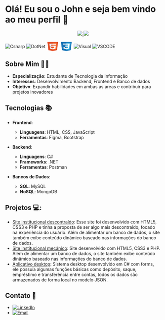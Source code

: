 # Olá! Eu sou o John e seja bem vindo ao meu perfil 🚀

<div align="center">
  <a href="https://github.com/john-nero">
    <img width="48%" src="https://github-readme-stats.vercel.app/api?username=john-nero&show_icons=true&theme=merko&include_all_commits=true&count_private=true"/>
  </a>
  <a href="https://github.com/john-nero">
<img width="48%" src="https://github-readme-stats.vercel.app/api/top-langs/?username=john-nero&theme=merko&layout=compact&langs_count=7"/>
  </a>
</div>

<div style="display: inline-block"><br>
  <img align="center" alt="Csharp" height="30" width="40" src="https://cdn.jsdelivr.net/gh/devicons/devicon/icons/csharp/csharp-original.svg">
  <img align="center" alt="DotNet" height="30" width="40" src="https://cdn.jsdelivr.net/gh/devicons/devicon/icons/dotnetcore/dotnetcore-original.svg">
  <img align="center" alt="HTML" height="30" width="40" src="https://raw.githubusercontent.com/devicons/devicon/master/icons/html5/html5-original.svg">
  <img align="center" alt="CSS" height="30" width="40" src="https://raw.githubusercontent.com/devicons/devicon/master/icons/css3/css3-original.svg">
  <img align="center" alt="Visual" height="30" width="40" src="https://cdn.jsdelivr.net/gh/devicons/devicon/icons/visualstudio/visualstudio-plain.svg">
  <img align="center" alt="VSCODE" height="30" width="40" src="https://cdn.jsdelivr.net/gh/devicons/devicon/icons/vscode/vscode-original.svg">
</div>

## Sobre Mim 🙋‍♂️
- **Especialização**: Estudante de Tecnologia da Informação
- **Interesses**: Desenvolvimento Backend, Frontend e Banco de dados 
- **Objetivo**: Expandir habilidades em ambas as áreas e contribuir para projetos inovadores

## Tecnologias 📚
- **Frontend**:
  - **Linguagens**: HTML, CSS, JavaScript
  - **Ferramentas**: Figma, Bootstrap

- **Backend**:
  - **Linguagens**: C#
  - **Frameworks**: .NET
  - **Ferramentas**: Postman

- **Bancos de Dados**:
  - **SQL**: MySQL
  - **NoSQL**: MongoDB

## Projetos 💻:
- [Site institucional descontraído](https://github.com/John-Nero/Site-PatasEPelos): Esse site foi desenvolvido com HTML5, CSS3 e PHP e tinha a proposta de ser algo mais descontraído, focado na experiência do usuário. Além de alimentar um banco de dados, o site também exibe conteúdo dinâmico baseado nas informações do banco de dados.
- [Site institucional mecânico](https://github.com/John-Nero/ProjetoAulaAula): Site desenvolvido com HTML5, CSS3 e PHP. Além de alimentar um banco de dados, o site também exibe conteúdo dinâmico baseado nas informações do banco de dados.
- [Aplicativo desktop](https://github.com/John-Nero/BancoFicV2): Sistema desktop desenvolvido em C# com forms, ele possuía algumas funções básicas como depósito, saque, empréstimo e transferência entre contas, todos os dados são armazenados de forma local no modelo JSON.

## Contato 📱
- [![LinkedIn](https://img.shields.io/badge/LinkedIn-000?style=for-the-badge&logo=linkedin&logoColor=0E76A8)](https://www.linkedin.com/in/johnlennondepaulabarros/)
- [![Email](https://img.shields.io/badge/Email-000?style=for-the-badge&logo=gmail&logoColor=EA4335)](mailto:lennon.pbarros@gmail.com)
